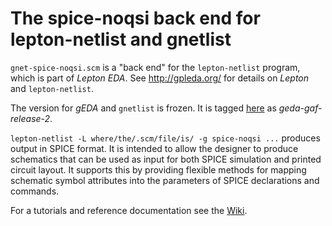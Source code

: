 # The spice-noqsi back end for lepton-netlist and gnetlist
`gnet-spice-noqsi.scm` is a "back end" for the `lepton-netlist` program, which is part of *Lepton EDA*. See <http://gpleda.org/> for details on *Lepton* and `lepton-netlist`.

The version for *gEDA* and `gnetlist` is frozen. It is tagged [here](https://github.com/noqsi/gnet-spice-noqsi/tree/geda-gaf) as *geda-gaf-release-2*.

`lepton-netlist -L where/the/.scm/file/is/ -g spice-noqsi ...` produces output in SPICE format. It is intended to allow the designer to produce schematics that can be used as input for both SPICE simulation and printed circuit layout. It supports this by providing flexible methods for mapping schematic symbol attributes into the parameters of SPICE declarations and commands.

For a tutorials and reference documentation see the
[Wiki](<https://github.com/noqsi/gnet-spice-noqsi/wiki>).
